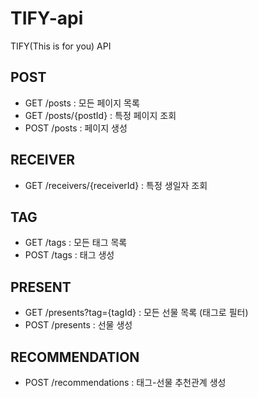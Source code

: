 # TIFY-api
TIFY(This is for you) API

## POST
- GET /posts : 모든 페이지 목록
- GET /posts/{postId} : 특정 페이지 조회
- POST /posts : 페이지 생성

## RECEIVER
- GET /receivers/{receiverId} : 특정 생일자 조회

## TAG
- GET /tags : 모든 태그 목록
- POST /tags : 태그 생성

## PRESENT
- GET /presents?tag={tagId} : 모든 선물 목록 (태그로 필터)
- POST /presents : 선물 생성

## RECOMMENDATION
- POST /recommendations : 태그-선물 추천관계 생성
